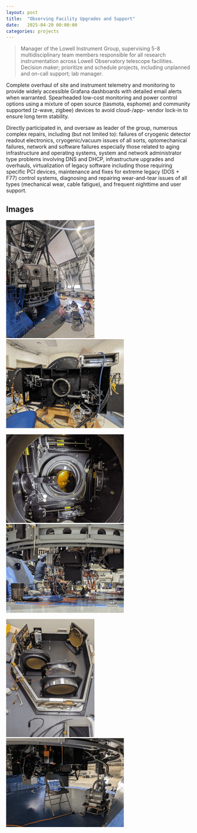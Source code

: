 ```yaml
---
layout: post
title:  "Observing Facility Upgrades and Support"
date:   2025-04-20 00:00:00
categories: projects
---
```


> Manager of the Lowell Instrument Group, supervising 5-8 multidisciplinary team members responsible for all research instrumentation across Lowell Observatory telescope facilities. Decision maker; prioritize and schedule projects, including unplanned and on-call support; lab manager.

Complete overhaul of site and instrument telemetry and monitoring to provide widely accessible Grafana dashboards with detailed email alerts when warranted. Spearheaded low-cost monitoring and power control options using a mixture of open source (tasmota, esphome) and community supported (z-wave, zigbee) devices to avoid cloud-/app- vendor lock-in to ensure long term stability.

Directly participated in, and oversaw as leader of the group, numerous complex repairs, including (but not limited to): failures of cryogenic detector readout electronics, cryogenic/vacuum issues of all sorts, optomechanical failures, network and software failures especially those related to aging infrastructure and operating systems, system and network administrator type problems involving DNS and DHCP, infrastructure upgrades and overhauls, virtualization of legacy software including those requiring specific PCI devices, maintenance and fixes for extreme legacy (DOS + F77) control systems, diagnosing and repairing wear-and-tear issues of all types (mechanical wear, cable fatigue), and frequent nighttime and user support.

## Images
[![LIG LDT Crew](/content/images/320idx/lowell_ldtcrew.jpg)](/content/images/originals/lowell_ldtcrew.jpg)
[![LDT RC Cube Probes](/content/images/320idx/lowell_ldtcuberc.jpg)](/content/images/originals/lowell_ldtcuberc.jpg)

[![LDT RC Cube Folds](/content/images/320idx/lowell_ldtcubefolds.jpg)](/content/images/originals/lowell_ldtcubefolds.jpg)
[![Working under the LDT](/content/images/320idx/lowell_ldtcubework.jpg)](/content/images/originals/lowell_ldtcubework.jpg)

[![NIHTS internal fixes](/content/images/320idx/lowell_nihts.jpg)](/content/images/originals/lowell_nihts.jpg)
[![Instrument servicing](/content/images/320idx/lowell_ldtundercube.jpg)](/content/images/originals/lowell_ldtundercube.jpg)